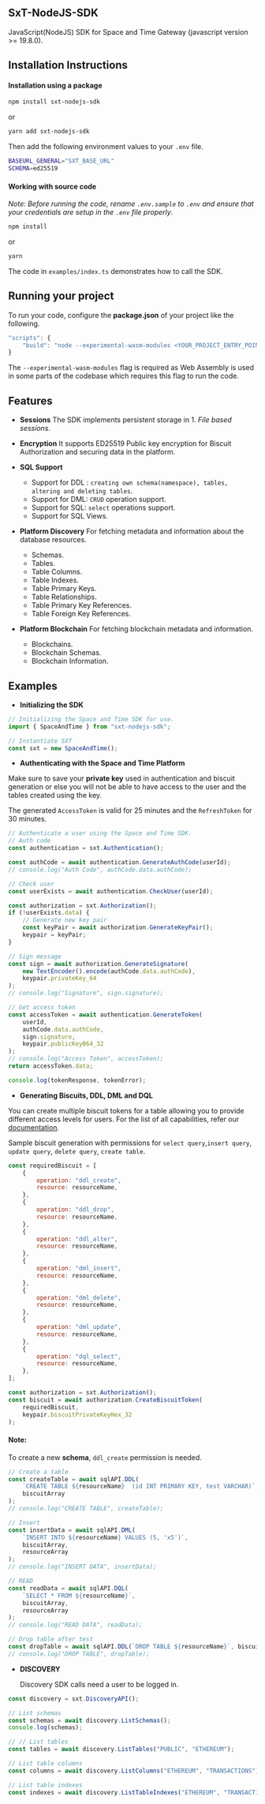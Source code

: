 ## SxT-NodeJS-SDK

JavaScript(NodeJS) SDK for Space and Time Gateway (javascript version >= 19.8.0).

## Installation Instructions

#### Installation using a package

```sh
npm install sxt-nodejs-sdk
```

or

```sh
yarn add sxt-nodejs-sdk
```

Then add the following environment values to your `.env` file.

```sh
BASEURL_GENERAL="SXT_BASE_URL"
SCHEMA=ed25519
```

#### Working with source code

_Note: Before running the code, rename `.env.sample` to `.env` and ensure that your credentials are setup in the `.env` file properly_.

```sh
npm install
```

or

```sh
yarn
```

The code in `examples/index.ts` demonstrates how to call the SDK.

## Running your project

To run your code, configure the **package.json** of your project like the following.

```js
"scripts": {
    "build": "node --experimental-wasm-modules <YOUR_PROJECT_ENTRY_POINT.js>",
}

```

The `--experimental-wasm-modules` flag is required as Web Assembly is used in some parts of the codebase
which requires this flag to run the code.

## Features

-   **Sessions**
    The SDK implements persistent storage in 1. _File based sessions_.

-   **Encryption**
    It supports ED25519 Public key encryption for Biscuit Authorization and securing data in the platform.

-   **SQL Support**

    -   Support for DDL : `creating own schema(namespace), tables, altering and deleting tables`.
    -   Support for DML: `CRUD` operation support.
    -   Support for SQL: `select` operations support.
    -   Support for SQL Views.

-   **Platform Discovery**
    For fetching metadata and information about the database resources.

    -   Schemas.
    -   Tables.
    -   Table Columns.
    -   Table Indexes.
    -   Table Primary Keys.
    -   Table Relationships.
    -   Table Primary Key References.
    -   Table Foreign Key References.

-   **Platform Blockchain**
    For fetching blockchain metadata and information.
    -   Blockchains.
    -   Blockchain Schemas.
    -   Blockchain Information.

## Examples

-   **Initializing the SDK**

```js
// Initializing the Space and Time SDK for use.
import { SpaceAndTime } from "sxt-nodejs-sdk";

// Instantiate SXT
const sxt = new SpaceAndTime();
```

-   **Authenticating with the Space and Time Platform**

Make sure to save your **private key** used in authentication and biscuit generation or else you will not be able to have access to the user and the tables created using the key.

The generated `AccessToken` is valid for 25 minutes and the `RefreshToken` for 30 minutes.

```js
// Authenticate a user using the Space and Time SDK.
// Auth code
const authentication = sxt.Authentication();

const authCode = await authentication.GenerateAuthCode(userId);
// console.log("Auth Code", authCode.data.authCode);

// Check user
const userExists = await authentication.CheckUser(userId);

const authorization = sxt.Authorization();
if (!userExists.data) {
    // Generate new key pair
    const keyPair = await authorization.GenerateKeyPair();
    keypair = keyPair;
}

// Sign message
const sign = await authorization.GenerateSignature(
    new TextEncoder().encode(authCode.data.authCode),
    keypair.privateKey_64
);
// console.log("Signature", sign.signature);

// Get access token
const accessToken = await authentication.GenerateToken(
    userId,
    authCode.data.authCode,
    sign.signature,
    keypair.publicKeyB64_32
);
// console.log("Access Token", accessToken);
return accessToken.data;

console.log(tokenResponse, tokenError);
```

-   **Generating Biscuits, DDL, DML and DQL**

You can create multiple biscuit tokens for a table allowing you to provide different access levels for users. For the list of all capabilities, refer our [documentation](https://docs.spaceandtime.io/docs/biscuit-authorization).

Sample biscuit generation with permissions for `select query`,`insert query`, `update query`, `delete query`, `create table`.

```js
const requiredBiscuit = [
    {
        operation: "ddl_create",
        resource: resourceName,
    },
    {
        operation: "ddl_drop",
        resource: resourceName,
    },
    {
        operation: "ddl_alter",
        resource: resourceName,
    },
    {
        operation: "dml_insert",
        resource: resourceName,
    },
    {
        operation: "dml_delete",
        resource: resourceName,
    },
    {
        operation: "dml_update",
        resource: resourceName,
    },
    {
        operation: "dql_select",
        resource: resourceName,
    },
];

const authorization = sxt.Authorization();
const biscuit = await authorization.CreateBiscuitToken(
    requiredBiscuit,
    keypair.biscuitPrivateKeyHex_32
);
```

#### Note:

To create a new **schema**, `ddl_create` permission is needed.

```js
// Create a table
const createTable = await sqlAPI.DDL(
    `CREATE TABLE ${resourceName}  (id INT PRIMARY KEY, test VARCHAR)`,
    biscuitArray
);
// console.log("CREATE TABLE", createTable);

// Insert
const insertData = await sqlAPI.DML(
    `INSERT INTO ${resourceName} VALUES (5, 'x5')`,
    biscuitArray,
    resourceArray
);
// console.log("INSERT DATA", insertData);

// READ
const readData = await sqlAPI.DQL(
    `SELECT * FROM ${resourceName}`,
    biscuitArray,
    resourceArray
);
// console.log("READ DATA", readData);

// Drop table after test
const dropTable = await sqlAPI.DDL(`DROP TABLE ${resourceName}`, biscuitArray);
// console.log("DROP TABLE", dropTable);
```

-   **DISCOVERY**

    Discovery SDK calls need a user to be logged in.

```js
const discovery = sxt.DiscoveryAPI();

// List schemas
const schemas = await discovery.ListSchemas();
console.log(schemas);

// // List tables
const tables = await discovery.ListTables("PUBLIC", "ETHEREUM");

// List table columns
const columns = await discovery.ListColumns("ETHEREUM", "TRANSACTIONS");

// List table indexes
const indexes = await discovery.ListTableIndexes("ETHEREUM", "TRANSACTIONS");
```
